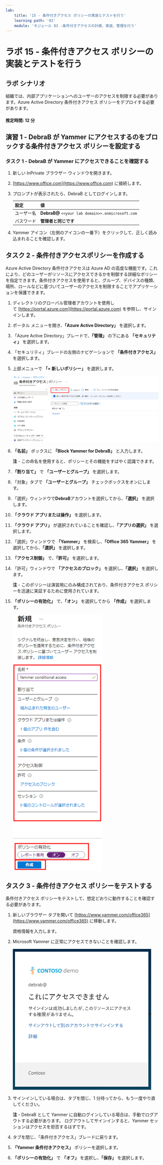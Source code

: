 ```yaml
---
lab:
    title: '15 - 条件付きアクセス ポリシーの実装とテストを行う'
    learning path: '02'
    module: 'モジュール 03 -条件付きアクセスの計画、実装、管理を行う'
---
```


# ラボ 15 - 条件付きアクセス ポリシーの実装とテストを行う

## ラボ シナリオ

組織では、内部アプリケーションへのユーザーのアクセスを制限する必要があります。Azure Active Directory 条件付きアクセス ポリシーをデプロイする必要があります。

#### 推定時間: 12 分

## 演習 1 - DebraB が Yammer にアクセスするのをブロックする条件付きアクセス ポリシーを設定する

### タスク 1 - DebraB が Yammer にアクセスできることを確認する

1. 新しい InPrivate ブラウザー ウィンドウを開きます。
2. [https://www.office.com](https://www.office.com) に接続します。 
3. プロンプトが表示されたら、DebraB としてログインします。

    | 設定 | 値 |
    | :--- | :--- |
    | ユーザー名 | **DebraB@** `<<your lab domain>>.onmicrosoft.com` |
    | パスワード | **管理者と同じです** |
    
4. Yammer アイコン（左側のアイコンの一番下）をクリックして、正しく読み込まれることを確認します。

## タスク 2 - 条件付きアクセスポリシーを作成する

Azure Active Directory 条件付きアクセスは Azure AD の高度な機能です。これにより、どのユーザーがリソースにアクセスできるかを制御する詳細なポリシーを指定できます。条件付きアクセスを使用すると、グループ、デバイスの種類、場所、ロールなどに基づいてユーザーのアクセスを制限することでアプリケーションを保護できます。

1. ディレクトリのグローバル管理者アカウントを使用して [https://portal.azure.com](https://portal.azure.com) を参照し、サインインします。

2. ポータル メニューを開き、**「Azure Active Directory」** を選択します。

3. 「Azure Active Directory」ブレードで、**「管理」** の下にある **「セキュリティ」** を選択します。

4. 「セキュリティ」ブレードの左側のナビゲーションで **「条件付きアクセス」** を選択します。

5. 上部メニューで **「+ 新しいポリシー」** を選択します。

    ![「新しいポリシー」が強調表示されている「条件付きアクセス」ブレードを表示している画面イメージ](./media/lp2-mod1-conditional-access-new-policy.png)

6. **「名前」** ボックスに **「Block Yammer for DebraB」** と入力します。

    **注** - この命名を使用すると、ポリシーとその機能をすばやく認識できます。

7. **「割り当て」** で **「ユーザーとグループ」** を選択します。

8. 「対象」タブで **「ユーザーとグループ」** チェックボックスをオンにします。

9. 「選択」ウィンドウで**DebraB**アカウントを選択してから、**「選択」** を選択します。

10. **「クラウド アプリまたは操作」** を選択します。

11. **「クラウド アプリ」** が選択されていることを確認し、**「アプリの選択」** を選択します。

12. 「選択」ウィンドウで **「Yammer」** を検索し、**「Office 365 Yammer」** を選択してから、**「選択」** を選択します。

13. **「アクセス制御」** で、**「許可」** を選択します。

14. 「許可」ウィンドウで **「アクセスのブロック」** を選択し、**「選択」** を選択します。

    **注** - このポリシーは演習用にのみ構成されており、条件付きアクセス ポリシーを迅速に実証するために使用されています。

15. **「ポリシーの有効化」** で、**「オン」** を選択してから **「作成」** を選択します。

    ![ポリシー設定が強調表示された新しい条件付きアクセス ポリシーを表示している画面イメージ](./media/lp2-mod3-create-conditional-access-policy.png)

## タスク 3 - 条件付きアクセス ポリシーをテストする

条件付きアクセス ポリシーをテストして、想定どおりに動作することを確認する必要があります。

1. 新しいブラウザー タブを開いて [https://www.yammer.com/office365](https://www.yammer.com/office365) に移動します。

     資格情報を入力します。
 
2. Microsoft Yammer に正常にアクセスできないことを確認します。

    ![条件付きアクセス ポリシーが有効になっているために、リソースへのアクセスがブロックされたことを表示している画面イメージ](./media/lp2-mod3-test-conditional-access-policy.png)

3. サインインしている場合は、タブを閉じ、1 分待ってから、もう一度やり直してください。
    
     **注** - DebraB として Yammer に自動ログインしている場合は、手動でログアウトする必要があります。    ログアウトしてサインインすると、Yammer セッションはアクセスを拒否するはずです。

4. タブを閉じ、「条件付きアクセス」ブレードに戻ります。

5. **「Yammer 条件付きアクセス」** ポリシーを選択します。

6. **「ポリシーの有効化」** で **「オフ」** を選択し、**「保存」** を選択します。
